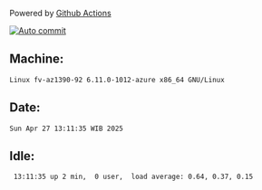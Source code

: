 Powered by [Github Actions](https://github.com/features/actions)

[![Auto commit](https://github.com/hiage/workstation/workflows/Auto%20commit/badge.svg)](https://github.com/hiage/workstation/actions?query=workflow%3A%22Auto+commit%22)

## Machine:
```
Linux fv-az1390-92 6.11.0-1012-azure x86_64 GNU/Linux
```
## Date:
```
Sun Apr 27 13:11:35 WIB 2025
```
## Idle:
```
 13:11:35 up 2 min,  0 user,  load average: 0.64, 0.37, 0.15
```
